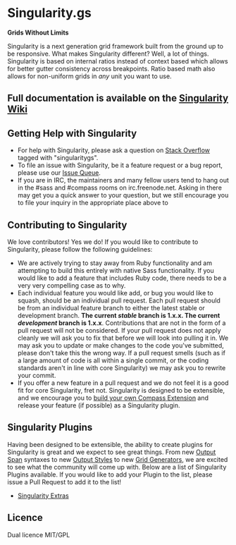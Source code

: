 # Singularity.gs

**Grids Without Limits**

Singularity is a next generation grid framework built from the ground up to be responsive. What makes Singularity different? Well, a lot of things. Singularity is based on internal ratios instead of context based which allows for better gutter consistency across breakpoints. Ratio based math also allows for non-uniform grids in *any* unit you want to use.

## Full documentation is available on the [Singularity Wiki](https://github.com/Team-Sass/Singularity/wiki)

## Getting Help with Singularity

* For help with Singularity, please ask a question on [Stack Overflow](http://stackoverflow.com/questions/ask) tagged with "singularitygs".
* To file an issue with Singularity, be it a feature request or a bug report, please use our [Issue Queue](https://github.com/Team-Sass/Singularity/issues).
* If you are in IRC, the maintainers and many fellow users tend to hang out in the #sass and #compass rooms on irc.freenode.net. Asking in there may get you a quick answer to your question, but we still encourage you to file your inquiry in the appropriate place above to 

## Contributing to Singularity

We love contributors! Yes we do! If you would like to contribute to Singularity, please follow the following guidelines:

* We are actively trying to stay away from Ruby functionality and am attempting to build this entirely with native Sass functionality. If you would like to add a feature that includes Ruby code, there needs to be a very very compelling case as to why.
* Each individual feature you would like add, or bug you would like to squash, should be an individual pull request. Each pull request should be from an individual feature branch to either the latest stable or development branch. **The current *stable* branch is 1.x.x. The current *development* branch is 1.x.x**. Contributions that are not in the form of a pull request will not be considered. If your pull request does not apply cleanly we will ask you to fix that before we will look into pulling it in. We may ask you to update or make changes to the code you've submitted, please don't take this the wrong way. If a pull request smells (such as if a large amount of code is all within a single commit, or the coding standards aren't in line with core Singularity) we may ask you to rewrite your commit.
* If you offer a new feature in a pull request and we do not feel it is a good fit for core Singularity, fret not. Singularity is designed to be extensible, and we encourage you to [build your own Compass Extension](https://github.com/Team-Sass/Compass-Extension-Template) and release your feature (if possible) as a Singularity plugin.

## Singularity Plugins

Having been designed to be extensible, the ability to create plugins for Singularity is great and we expect to see great things. From new [Output Span](https://github.com/Team-Sass/Singularity/wiki/Spanning-The-Grid#output-span) syntaxes to new [Output Styles](https://github.com/Team-Sass/Singularity/wiki/Output-Styles) to new [Grid Generators](https://github.com/Team-Sass/Singularity/wiki/Grid-Generators), we are excited to see what the community will come up with. Below are a list of Singularity Plugins available. If you would like to add your Plugin to the list, please issue a Pull Request to add it to the list!

* [Singularity Extras](https://github.com/Team-Sass/Singularity-Extras)

## Licence

Dual licence MIT/GPL
